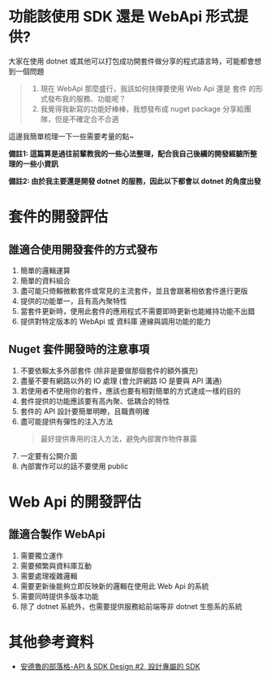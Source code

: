 # 功能該使用 SDK 還是 WebApi 形式提供?


大家在使用 dotnet 或其他可以打包成功開套件做分享的程式語言時，可能都會想到一個問題

> 1. 現在 WebApi 那麼盛行，我該如何抉擇要使用 Web Api 還是 套件 的形式發布我的服務、功能呢？
> 2. 我覺得我新寫的功能好棒棒，我想發布成 nuget package 分享給團隊，但是不確定合不合適

這邊我簡單梳理一下一些需要考量的點~

<!--more-->

**備註1: 這篇算是過往前輩教我的一些心法整理，配合我自己後續的開發經驗所整理的一些小資訊**

**備註2: 由於我主要還是開發 dotnet 的服務，因此以下都會以 dotnet 的角度出發**

# 套件的開發評估

## 誰適合使用開發套件的方式發布

1. 簡單的邏輯運算
2. 簡單的資料組合
3. 盡可能只倚賴微軟套件或常見的主流套件，並且會跟著相依套件進行更版
4. 提供的功能單一，且有高內聚特性
5. 當套件更新時，使用此套件的應用程式不需要即時更新也能維持功能不出錯
6. 提供對特定版本的 WebApi 或 資料庫 連線與調用功能的能力

## Nuget 套件開發時的注意事項

1. 不要依賴太多外部套件 (除非是要做那個套件的額外擴充)
2. 盡量不要有網路以外的 IO 處理 (會允許網路 IO 是要與 API 溝通)
3. 若使用者不使用你的套件，應該也要有相對簡單的方式達成一樣的目的
4. 套件提供的功能應該要有高內聚、低耦合的特性
5. 套件的 API 設計要簡單明瞭，且職責明確
6. 盡可能提供有彈性的注入方法
    > 最好提供專用的注入方法，避免內部實作物件暴露
7. 一定要有公開介面
8. 內部實作可以的話不要使用 public

# Web Api 的開發評估

## 誰適合製作 WebApi

1. 需要獨立運作
2. 需要頻繁與資料庫互動
3. 需要處理複雜邏輯
4. 需要更新後能夠立即反映新的邏輯在使用此 Web Api 的系統
5. 需要同時提供多版本功能
6. 除了 dotnet 系統外，也需要提供服務給前端等非 dotnet 生態系的系統

# 其他參考資料

- [安德魯的部落格-API & SDK Design #2, 設計專屬的 SDK](https://columns.chicken-house.net/2016/10/23/microservice4/)

